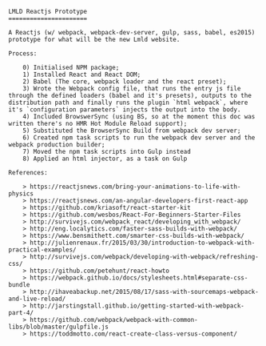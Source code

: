 
	LMLD Reactjs Prototype
	======================

	A Reactjs (w/ webpack, webpack-dev-server, gulp, sass, babel, es2015) prototype for what will be the new Lmld website.

	Process:

		0) Initialised NPM package;
		1) Installed React and React DOM;
		2) Babel (The core, webpack loader and the react preset);
		3) Wrote the Webpack config file, that runs the entry js file through the defined loaders (babel and it's presets), outputs to the distribution path and finally runs the plugin `html webpack`, where it's `configuration parameters` injects the output into the body.
		4) Included BrowswerSync (using BS, so at the moment this doc was written there's no HMR Hot Module Reload support);
		5) Substituted the BrowserSync Build from webpack dev server;
		6) Created npm task scripts to run the webpack dev server and the webpack production builder;
		7) Moved the npm task scripts into Gulp instead
		8) Applied an html injector, as a task on Gulp

	References:

		> https://reactjsnews.com/bring-your-animations-to-life-with-physics
		> https://reactjsnews.com/an-angular-developers-first-react-app
		> https://github.com/kriasoft/react-starter-kit
		> https://github.com/wesbos/React-For-Beginners-Starter-Files
		> http://survivejs.com/webpack_react/developing_with_webpack/
		> http://eng.localytics.com/faster-sass-builds-with-webpack/
		> https://www.bensmithett.com/smarter-css-builds-with-webpack/
		> http://julienrenaux.fr/2015/03/30/introduction-to-webpack-with-practical-examples/
		> http://survivejs.com/webpack/developing-with-webpack/refreshing-css/
		> https://github.com/petehunt/react-howto
		> https://webpack.github.io/docs/stylesheets.html#separate-css-bundle
		> http://ihaveabackup.net/2015/08/17/sass-with-sourcemaps-webpack-and-live-reload/
		> http://jarstingstall.github.io/getting-started-with-webpack-part-4/
		> https://github.com/webpack/webpack-with-common-libs/blob/master/gulpfile.js
		> https://toddmotto.com/react-create-class-versus-component/